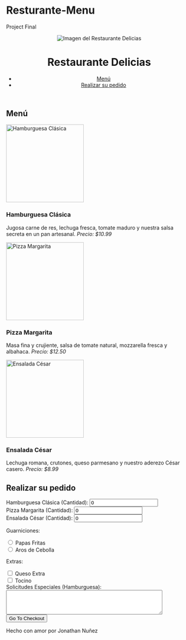 # Resturante-Menu
Project Final
<!DOCTYPE html>
<html lang="es">
<head>
    <meta charset="UTF-8">
    <meta name="viewport" content="width=device-width, initial-scale=1.0">
    <title>Restaurante Delicias</title>
</head>
<body>
    <header>
        <img id="header-img" src="https://encrypted-tbn0.gstatic.com/images?q=tbn:ANd9GcRyru3VnAEo1A-r30AoI65pSHOBd0FLujhkCg&s" alt="Imagen del Restaurante Delicias">
        <h1>Restaurante Delicias</h1>
        <nav>
            <ul>
                <li><a href="#menu">Menú</a></li>
                <li><a href="#order-form">Realizar su pedido</a></li>
            </ul>
        </nav>
    </header>
    <main>
        <section id="menu">
            <h2>Menú</h2>
            <article>
                <img src="https://assets.unileversolutions.com/recipes-v2/218401.jpg" width="210" alt="Hamburguesa Clásica">
                <h3>Hamburguesa Clásica</h3>
                <p>Jugosa carne de res, lechuga fresca, tomate maduro y nuestra salsa secreta en un pan artesanal. <i>Precio: $10.99</i></p>
            </article>
            <article>
                <img src="https://encrypted-tbn0.gstatic.com/images?q=tbn:ANd9GcTY7RbPLpeQGEKr-JMLB6L9kRdCTMtUbFJfJw&s" width="210" alt="Pizza Margarita">
                <h3>Pizza Margarita</h3>
                <p>Masa fina y crujiente, salsa de tomate natural, mozzarella fresca y albahaca. <i>Precio: $12.50</i></p>
            </article>
            <article>
                <img src="https://encrypted-tbn0.gstatic.com/images?q=tbn:ANd9GcSZhyMOeehqrCdQu8bbtXAQ5mjfKLNC5qOkEg&s" width="210" alt="Ensalada César">
                <h3>Ensalada César</h3>
                <p>Lechuga romana, crutones, queso parmesano y nuestro aderezo César casero. <i>Precio: $8.99</i></p>
            </article>
        </section>
        <section id="order-form">
            <h2>Realizar su pedido</h2>
            <form action="#" method="post">
            <div>
        <label for="qty-hamburguesa">Hamburguesa Clásica (Cantidad):</label>
            <input type="number" id="qty-hamburguesa" name="qty-hamburguesa" min="0" value="0">
                </div>
                <div>
                    <label for="qty-pizza">Pizza Margarita (Cantidad):</label>
                    <input type="number" id="qty-pizza" name="qty-pizza" min="0" value="0">
                </div>
                <div>
                    <label for="qty-ensalada">Ensalada César (Cantidad):</label>
                    <input type="number" id="qty-ensalada" name="qty-ensalada" min="0" value="0">
                </div>
                <div>
                    <p>Guarniciones:</p>
                    <label for="papas">
                        <input type="radio" id="papas" name="side" value="papas"> Papas Fritas
                    </label>
                    <br>
                    <label for="aros">
                        <input type="radio" id="aros" name="side" value="aros"> Aros de Cebolla
                    </label>
                </div>
                <div>
                    <p>Extras:</p>
                    <label for="queso">
                        <input type="checkbox" id="queso" name="extra-queso" value="queso"> Queso Extra
                    </label>
                    <br>
                    <label for="tocino">
                        <input type="checkbox" id="tocino" name="extra-tocino" value="tocino"> Tocino
                    </label>
                </div>
                <div>
                    <label for="special-requests">Solicitudes Especiales (Hamburguesa):</label>
                    <textarea id="special-requests" name="special-requests" rows="4" cols="50"></textarea>
                </div>
                <div>
                    <input type="submit" value="Go To Checkout">
                </div>
            </form>
        </section>
    </main>
    <footer>
        <p>Hecho con amor por Jonathan Nuñez</p>
    </footer>
</body>
</html>
